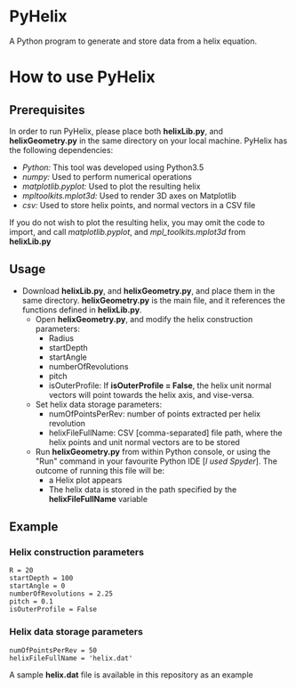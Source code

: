 # PyHelix
A Python program to generate and store data from a helix equation.

# How to use PyHelix

## Prerequisites
In order to run PyHelix, please place both __helixLib.py__, and __helixGeometry.py__ in the same directory on your local machine.
PyHelix has the following dependencies:
  - _Python:_ This tool was developed using Python3.5
  - _numpy:_ Used to perform numerical operations
  - _matplotlib.pyplot:_ Used to plot the resulting helix
  - _mpltoolkits.mplot3d:_ Used to render 3D axes on Matplotlib
  - _csv:_ Used to store helix points, and normal vectors in a CSV file

If you do not wish to plot the resulting helix, you may omit the code to import, and call _matplotlib.pyplot_, and _mpl_toolkits.mplot3d_ from __helixLib.py__

## Usage
  - Download __helixLib.py__, and __helixGeometry.py__, and place them in the same directory. __helixGeometry.py__ is the main file, and it references the functions defined in __helixLib.py__.
    - Open __helixGeometry.py__, and modify the helix construction parameters:
      - Radius
      - startDepth
      - startAngle
      - numberOfRevolutions
      - pitch
      - isOuterProfile: If __isOuterProfile = False__, the helix unit normal vectors will point towards the helix axis, and vise-versa.
    - Set helix data storage parameters:
      - numOfPointsPerRev: number of points extracted per helix revolution
      - helixFileFullName: CSV [comma-separated] file path, where the helix points and unit normal vectors are to be stored
    - Run __helixGeometry.py__ from within Python console, or using the "Run" command in your favourite Python IDE [_I used Spyder_]. The outcome of running this file will be:
      - a Helix plot appears
      - The helix data is stored in the path specified by the __helixFileFullName__ variable
  
## Example
  
### Helix construction parameters
    
    R = 20
    startDepth = 100
    startAngle = 0
    numberOfRevolutions = 2.25
    pitch = 0.1
    isOuterProfile = False
  
### Helix data storage parameters
    
    numOfPointsPerRev = 50
    helixFileFullName = 'helix.dat'
    
A sample __helix.dat__ file is available in this repository as an example    
